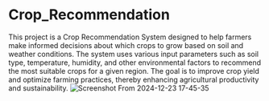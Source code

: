 # Crop_Recommendation
This project is a Crop Recommendation System designed to help farmers make informed decisions about which crops to grow based on soil and weather conditions. The system uses various input parameters such as soil type, temperature, humidity, and other environmental factors to recommend the most suitable crops for a given region. The goal is to improve crop yield and optimize farming practices, thereby enhancing agricultural productivity and sustainability.
![Screenshot From 2024-12-23 17-45-35](https://github.com/user-attachments/assets/96679588-8bd2-48a3-959e-30d9408b407a)
